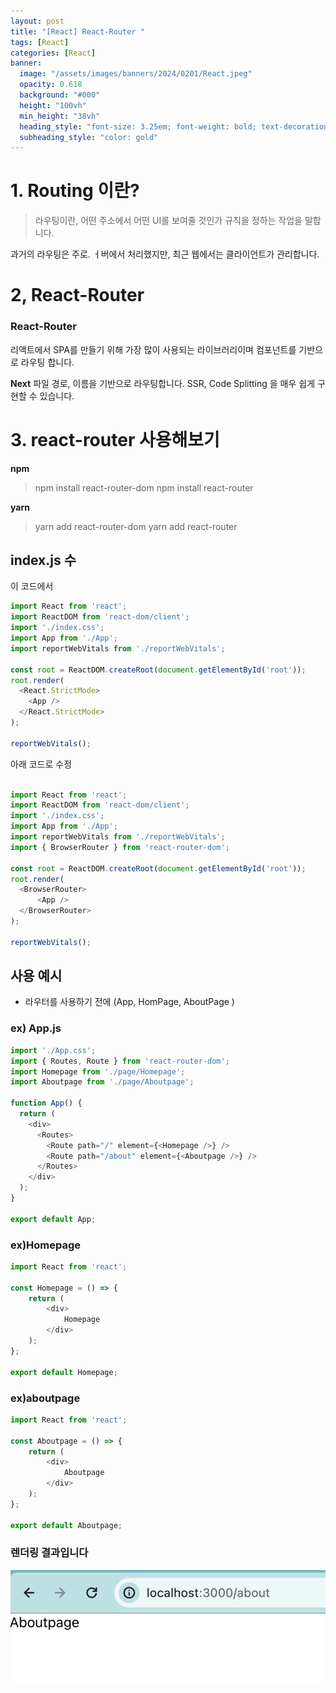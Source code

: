 ```yaml
---
layout: post
title: "[React] React-Router "
tags: [React]
categories: [React]
banner:
  image: "/assets/images/banners/2024/0201/React.jpeg"
  opacity: 0.618
  background: "#000"
  height: "100vh"
  min_height: "38vh"
  heading_style: "font-size: 3.25em; font-weight: bold; text-decoration: underline"
  subheading_style: "color: gold"
---
```


# 1. Routing 이란?

> 라우팅이란, 어떤 주소에서 어떤 UI를 보여줄 것인가 규칙을 정하는 작업을 말합니다.

과거의 라우팅은 주로. ㅓ버에서 처리했지만, 최근 웹에서는 클라이언트가 관리합니다.



# 2, React-Router 

### React-Router
리액트에서 SPA를 만들기 위해 가장 많이 사용되는 라이브러리이며
컴포넌트를 기반으로 라우팅 합니다.

<b>Next</b>
파일 경로, 이름을 기반으로 라우팅합니다. SSR, Code Splitting 을 매우 쉽게 구현할 수 있습니다.





# 3. react-router 사용해보기

<b>npm</b>
> npm install react-router-dom
> npm install react-router

<b>yarn</b>
> yarn add react-router-dom
> yarn add react-router



## index.js 수

이 코드에서
```javascript
import React from 'react';
import ReactDOM from 'react-dom/client';
import './index.css';
import App from './App';
import reportWebVitals from './reportWebVitals';

const root = ReactDOM.createRoot(document.getElementById('root'));
root.render(
  <React.StrictMode>
    <App />
  </React.StrictMode>
);

reportWebVitals();

```

아래 코드로 수정
```javascript

import React from 'react';
import ReactDOM from 'react-dom/client';
import './index.css';
import App from './App';
import reportWebVitals from './reportWebVitals';
import { BrowserRouter } from 'react-router-dom';

const root = ReactDOM.createRoot(document.getElementById('root'));
root.render(
  <BrowserRouter>
      <App />
  </BrowserRouter>
);

reportWebVitals();

```

## 사용 예시
- 라우터를 사용하기 전에 (App, HomPage, AboutPage )

### ex) App.js
```javascript
import './App.css';
import { Routes, Route } from 'react-router-dom';
import Homepage from './page/Homepage';
import Aboutpage from './page/Aboutpage';

function App() {
  return (
    <div>
      <Routes>
        <Route path="/" element={<Homepage />} />
        <Route path="/about" element={<Aboutpage />} />
      </Routes>
    </div>
  );
}

export default App;
```

### ex)Homepage
```javascript
import React from 'react';

const Homepage = () => {
    return (
        <div>
            Homepage
        </div>
    );
};

export default Homepage;
```

### ex)aboutpage
```javascript
import React from 'react';

const Aboutpage = () => {
    return (
        <div>
            Aboutpage
        </div>
    );
};

export default Aboutpage;
```

### 렌더링 결과입니다
<img src="/assets/images/img/Gitblog_img/2024/03/router-about.png"/> 